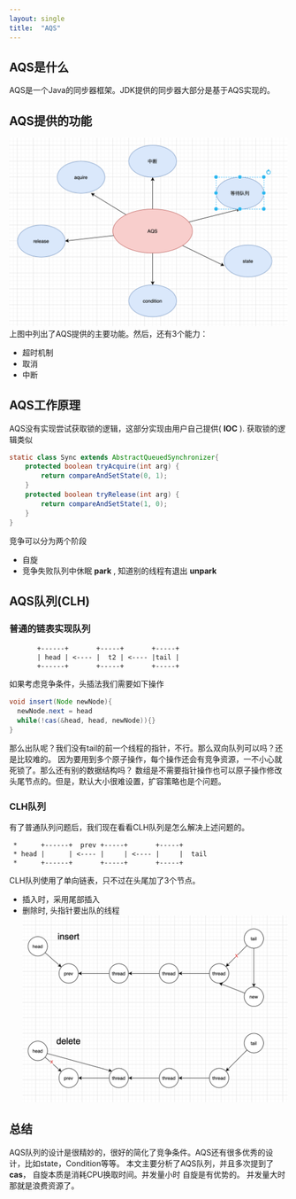 ```yaml
---
layout: single
title:  "AQS"
---
```


## AQS是什么
  AQS是一个Java的同步器框架。JDK提供的同步器大部分是基于AQS实现的。

## AQS提供的功能
![AQS提供的功能](https://github.com/HakChealKim/HakChealKim.github.io/blob/gh-pages/assets/images/AQSF.png)
上图中列出了AQS提供的主要功能。然后，还有3个能力：
- 超时机制
- 取消
- 中断

## AQS工作原理
  AQS没有实现尝试获取锁的逻辑，这部分实现由用户自己提供( **IOC** ).
获取锁的逻辑类似
``` java
static class Sync extends AbstractQueuedSynchronizer{
    protected boolean tryAcquire(int arg) {
        return compareAndSetState(0, 1);
    }
    protected boolean tryRelease(int arg) {
        return compareAndSetState(1, 0);
    }
}
```
竞争可以分为两个阶段
* 自旋
* 竞争失败队列中休眠 **park** , 知道别的线程有退出 **unpark**

## AQS队列(CLH)

### 普通的链表实现队列

           +------+       +-----+       +-----+
           | head | <---- |  t2 | <---- |tail |  
           +------+       +-----+       +-----+
如果考虑竞争条件，头插法我们需要如下操作
```java 
void insert(Node newNode){  
  newNode.next = head
  while(!cas(&head, head, newNode)){}
}
```
那么出队呢？我们没有tail的前一个线程的指针，不行。那么双向队列可以吗？还是比较难的。
因为要用到多个原子操作，每个操作还会有竞争资源，一不小心就死锁了。那么还有别的数据结构吗？
数组是不需要指针操作也可以原子操作修改头尾节点的。但是，默认大小很难设置，扩容策略也是个问题。

### CLH队列

有了普通队列问题后，我们现在看看CLH队列是怎么解决上述问题的。

     *      +------+  prev +-----+       +-----+
     * head |      | <---- |     | <---- |     |  tail
     *      +------+       +-----+       +-----+
CLH队列使用了单向链表，只不过在头尾加了3个节点。
* 插入时，采用尾部插入
* 删除时, 头指针要出队的线程
![insert&delete](https://github.com/HakChealKim/HakChealKim.github.io/blob/gh-pages/assets/images/insertDelete.png)

## 总结
  AQS队列的设计是很精妙的，很好的简化了竞争条件。AQS还有很多优秀的设计，比如state，Condition等等。
本文主要分析了AQS队列，并且多次提到了**cas**， 自旋本质是消耗CPU换取时间。并发量小时 自旋是有优势的。
并发量大时 那就是浪费资源了。

